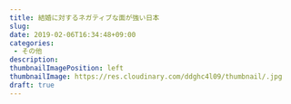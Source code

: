 ```yaml
---
title: 結婚に対するネガティブな面が強い日本
slug: 
date: 2019-02-06T16:34:48+09:00
categories: 
 - その他
description: 
thumbnailImagePosition: left
thumbnailImage: https://res.cloudinary.com/ddghc4l09/thumbnail/.jpg
draft: true
---
```


<!--more-->


